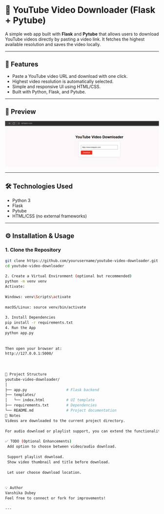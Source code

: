 # 🎥 YouTube Video Downloader (Flask + Pytube)

A simple web app built with **Flask** and **Pytube** that allows users to download YouTube videos directly by pasting a video link. It fetches the highest available resolution and saves the video locally.

---

## 🚀 Features

- Paste a YouTube video URL and download with one click.
- Highest video resolution is automatically selected.
- Simple and responsive UI using HTML/CSS.
- Built with Python, Flask, and Pytube.

---

## 📸 Preview

![screenshot](preview.png) <!-- Add an actual screenshot of your UI and name it preview.png -->

---

## 🛠️ Technologies Used

- Python 3
- Flask
- Pytube
- HTML/CSS (no external frameworks)

---

## ⚙️ Installation & Usage

### 1. Clone the Repository

```bash
git clone https://github.com/yourusername/youtube-video-downloader.git
cd youtube-video-downloader

2. Create a Virtual Environment (optional but recommended)
python -m venv venv
Activate:

Windows: venv\Scripts\activate

macOS/Linux: source venv/bin/activate

3. Install Dependencies
pip install -r requirements.txt
4. Run the App
python app.py


Then open your browser at:
http://127.0.0.1:5000/



📁 Project Structure
youtube-video-downloader/
│
├── app.py                  # Flask backend
├── templates/
│   └── index.html          # UI template
├── requirements.txt        # Dependencies
└── README.md               # Project documentation
📌 Notes
Videos are downloaded to the current project directory.

For audio download or playlist support, you can extend the functionality (see TODO below).

✅ TODO (Optional Enhancements)
 Add option to choose between video/audio download.

 Support playlist download.
 Show video thumbnail and title before download.

 Let user choose download location.


💡 Author
Vanshika Dubey
Feel free to connect or fork for improvements!

---

